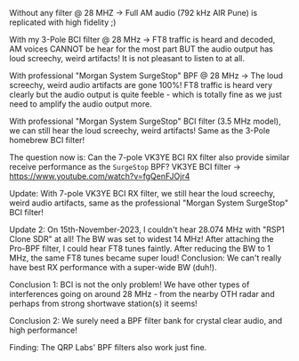 Without any filter @ 28 MHZ -> Full AM audio (792 kHz AIR Pune) is replicated
with high fidelity ;)

With my 3-Pole BCI filter @ 28 MHz -> FT8 traffic is heard and decoded, AM
voices CANNOT be hear for the most part BUT the audio output has loud screechy,
weird artifacts! It is not pleasant to listen to at all.

With professional "Morgan System SurgeStop" BPF @ 28 MHz -> The loud screechy,
weird audio artifacts are gone 100%! FT8 traffic is heard very clearly but
the audio output is quite feeble - which is totally fine as we just need to
amplify the audio output more.

With professional "Morgan System SurgeStop" BCI filter (3.5 MHz model), we
can still hear the loud screechy, weird artifacts! Same as the 3-Pole homebrew
BCI filter!

The question now is: Can the 7-pole VK3YE BCI RX filter also provide similar
receive performance as the `SurgeStop` BPF?
VK3YE BCI filter -> https://www.youtube.com/watch?v=fgQenFJOjr4

Update: With 7-pole VK3YE BCI RX filter, we still hear the loud screechy, weird
audio artifacts, same as the professional "Morgan System SurgeStop" BCI filter!

Update 2: On 15th-November-2023, I couldn't hear 28.074 MHz with "RSP1 Clone
SDR" at all! The BW was set to widest 14 MHz! After attaching the Pro-BPF
filter, I could hear FT8 tunes faintly. After reducing the BW to 1 MHz, the
same FT8 tunes became super loud! Conclusion: We can't really have best RX
performance with a super-wide BW (duh!).

Conclusion 1: BCI is not the only problem! We have other types of interferences
going on around 28 MHz - from the nearby OTH radar and perhaps from strong
shortwave station(s) it seems!

Conclusion 2: We surely need a BPF filter bank for crystal clear audio, and
high performance!

Finding: The QRP Labs' BPF filters also work just fine.
